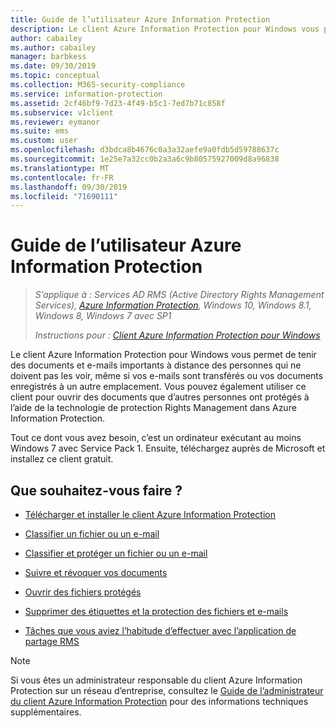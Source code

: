 ```yaml
---
title: Guide de l’utilisateur Azure Information Protection
description: Le client Azure Information Protection pour Windows vous permet de tenir des documents et e-mails importants à distance des personnes qui ne doivent pas les voir, même si vos e-mails sont transférés ou vos documents enregistrés à un autre emplacement.
author: cabailey
ms.author: cabailey
manager: barbkess
ms.date: 09/30/2019
ms.topic: conceptual
ms.collection: M365-security-compliance
ms.service: information-protection
ms.assetid: 2cf46bf9-7d23-4f49-b5c1-7ed7b71c858f
ms.subservice: v1client
ms.reviewer: eymanor
ms.suite: ems
ms.custom: user
ms.openlocfilehash: d3bdca8b4676c0a3a32aefe9a0fdb5d59788637c
ms.sourcegitcommit: 1e25e7a32cc0b2a3a6c9b80575927009d8a96838
ms.translationtype: MT
ms.contentlocale: fr-FR
ms.lasthandoff: 09/30/2019
ms.locfileid: "71690111"
---
```

# <a name="azure-information-protection-user-guide"></a>Guide de l’utilisateur Azure Information Protection

>*S’applique à : Services AD RMS (Active Directory Rights Management Services), [Azure Information Protection](https://azure.microsoft.com/pricing/details/information-protection), Windows 10, Windows 8.1, Windows 8, Windows 7 avec SP1*
>
> *Instructions pour : [Client Azure Information Protection pour Windows](../faqs.md#whats-the-difference-between-the-azure-information-protection-client-and-the-azure-information-protection-unified-labeling-client)*

Le client Azure Information Protection pour Windows vous permet de tenir des documents et e-mails importants à distance des personnes qui ne doivent pas les voir, même si vos e-mails sont transférés ou vos documents enregistrés à un autre emplacement. Vous pouvez également utiliser ce client pour ouvrir des documents que d’autres personnes ont protégés à l’aide de la technologie de protection Rights Management dans Azure Information Protection.

Tout ce dont vous avez besoin, c’est un ordinateur exécutant au moins Windows 7 avec Service Pack 1. Ensuite, téléchargez auprès de Microsoft et installez ce client gratuit.


## <a name="what-do-you-want-to-do"></a>Que souhaitez-vous faire ?

- [Télécharger et installer le client Azure Information Protection](install-client-app.md)

- [Classifier un fichier ou un e-mail](client-classify.md)

- [Classifier et protéger un fichier ou un e-mail](client-classify-protect.md)

- [Suivre et révoquer vos documents](client-track-revoke.md)

- [Ouvrir des fichiers protégés](client-view-use-files.md)

- [Supprimer des étiquettes et la protection des fichiers et e-mails](client-remove-label-protection.md)

- [Tâches que vous aviez l’habitude d’effectuer avec l’application de partage RMS](upgrade-client-app.md)


> [!NOTE]
> Si vous êtes un administrateur responsable du client Azure Information Protection sur un réseau d’entreprise, consultez le [Guide de l’administrateur du client Azure Information Protection](client-admin-guide.md) pour des informations techniques supplémentaires. 

